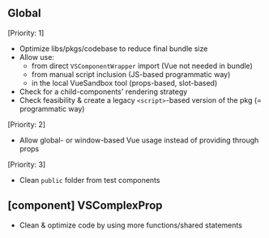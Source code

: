 ## Global

[Priority: 1]

- Optimize libs/pkgs/codebase to reduce final bundle size
- Allow use:
  - from direct `VSComponentWrapper` import (Vue not needed in bundle)
  - from manual script inclusion (JS-based programmatic way)
  - in the local VueSandbox tool (props-based, slot-based)
- Check for a child-components' rendering strategy
- Check feasibility & create a legacy `<script>`-based version of the pkg (= programmatic way)

[Priority: 2]

- Allow global- or window-based Vue usage instead of providing through props

[Priority: 3]

- Clean `public` folder from test components

## [component] VSComplexProp

- Clean & optimize code by using more functions/shared statements
